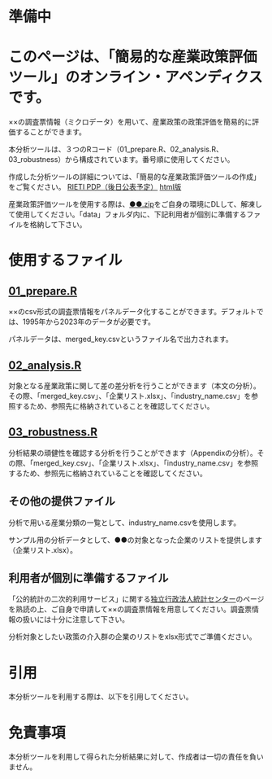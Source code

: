 # 準備中

# このページは、「簡易的な産業政策評価ツール」のオンライン・アペンディクスです。

××の調査票情報（ミクロデータ）を用いて、産業政策の政策評価を簡易的に評価することができます。

本分析ツールは、３つのRコード（01_prepare.R、02_analysis.R、03_robustness）から構成されています。番号順に使用してください。

作成した分析ツールの詳細については、「簡易的な産業政策評価ツールの作成」をご覧ください。
[RIETI PDP（後日公表予定）]()
[html版](https://yutaaa0811.github.io/Industrial-Policy-Analysis-Tool/)

産業政策評価ツールを使用する際は、[●●.zip]()をご自身の環境にDLして、解凍して使用してください。「data」フォルダ内に、下記利用者が個別に準備するファイルを格納して下さい。

# 使用するファイル

## [01_prepare.R](https://github.com/yutaaa0811/Industrial-Policy-Analysis-Tool/blob/main/01_prepare.R)

××のcsv形式の調査票情報をパネルデータ化することができます。デフォルトでは、1995年から2023年のデータが必要です。

パネルデータは、merged_key.csvというファイル名で出力されます。

## [02_analysis.R](https://github.com/yutaaa0811/Industrial-Policy-Analysis-Tool/blob/main/02_analysis.R)

対象となる産業政策に関して差の差分析を行うことができます（本文の分析）。その際、「merged_key.csv」、「企業リスト.xlsx」、「industry_name.csv」を参照するため、参照先に格納されていることを確認してください。

## [03_robustness.R](https://github.com/yutaaa0811/Industrial-Policy-Analysis-Tool/blob/main/03_robustness.R)

分析結果の頑健性を確認する分析を行うことができます（Appendixの分析）。その際、「merged_key.csv」、「企業リスト.xlsx」、「industry_name.csv」を参照するため、参照先に格納されていることを確認してください。

## その他の提供ファイル

分析で用いる産業分類の一覧として、industry_name.csvを使用します。

サンプル用の分析データとして、●●の対象となった企業のリストを提供します（企業リスト.xlsx）。

## 利用者が個別に準備するファイル

「公的統計の二次的利用サービス」に関する[独立行政法人統計センター](https://www.nstac.go.jp/)のページを熟読の上、ご自身で申請して××の調査票情報を用意してください。調査票情報の扱いには十分に注意して下さい。

分析対象としたい政策の介入群の企業のリストをxlsx形式でご準備ください。

# 引用

本分析ツールを利用する際は、以下を引用してください。

# 免責事項

本分析ツールを利用して得られた分析結果に対して、作成者は一切の責任を負いません。
